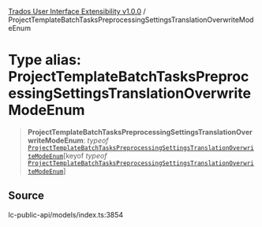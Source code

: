 [Trados User Interface Extensibility v1.0.0](../wiki/globals) / ProjectTemplateBatchTasksPreprocessingSettingsTranslationOverwriteModeEnum

# Type alias: ProjectTemplateBatchTasksPreprocessingSettingsTranslationOverwriteModeEnum

> **ProjectTemplateBatchTasksPreprocessingSettingsTranslationOverwriteModeEnum**: *typeof* [`ProjectTemplateBatchTasksPreprocessingSettingsTranslationOverwriteModeEnum`](../wiki/Variable.ProjectTemplateBatchTasksPreprocessingSettingsTranslationOverwriteModeEnum)\[keyof *typeof* [`ProjectTemplateBatchTasksPreprocessingSettingsTranslationOverwriteModeEnum`](../wiki/Variable.ProjectTemplateBatchTasksPreprocessingSettingsTranslationOverwriteModeEnum)\]

## Source

lc-public-api/models/index.ts:3854
